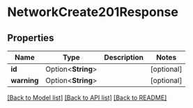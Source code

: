 # NetworkCreate201Response

## Properties

Name | Type | Description | Notes
------------ | ------------- | ------------- | -------------
**id** | Option<**String**> |  | [optional]
**warning** | Option<**String**> |  | [optional]

[[Back to Model list]](../README.md#documentation-for-models) [[Back to API list]](../README.md#documentation-for-api-endpoints) [[Back to README]](../README.md)


